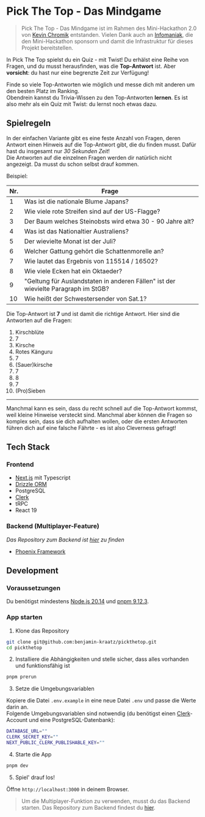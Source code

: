 # Pick The Top - Das Mindgame

> Pick The Top - Das Mindgame ist im Rahmen des Mini-Hackathon 2.0 von [Kevin Chromik](https://www.youtube.com/@KevinChromik) entstanden. Vielen Dank auch an [Infomaniak](https://www.infomaniak.com/de), die den Mini-Hackathon sponsorn und damit die Infrastruktur für dieses Projekt bereitstellen.

In Pick The Top spielst du ein Quiz - mit Twist! Du erhälst eine Reihe von Fragen, und du musst herausfinden, was die **Top-Antwort** ist. Aber **vorsicht**: du hast nur eine begrenzte Zeit zur Verfügung!

Finde so viele Top-Antworten wie möglich und messe dich mit anderen um den besten Platz im Ranking.  
Obendrein kannst du Trivia-Wissen zu den Top-Antworten **lernen**. Es ist also mehr als ein Quiz mit Twist: du lernst noch etwas dazu.

## Spielregeln

In der einfachen Variante gibt es eine feste Anzahl von Fragen, deren Antwort einen Hinweis auf die Top-Antwort gibt, die du finden musst. Dafür hast du insgesamt nur _30 Sekunden Zeit_!  
Die Antworten auf die einzelnen Fragen werden dir natürlich nicht angezeigt. Da musst du schon selbst drauf kommen.

Beispiel:

| Nr. | Frage                                                                              |
| --- | ---------------------------------------------------------------------------------- |
| 1   | Was ist die nationale Blume Japans?                                                |
| 2   | Wie viele rote Streifen sind auf der US-Flagge?                                    |
| 3   | Der Baum welches Steinobsts wird etwa 30 - 90 Jahre alt?                           |
| 4   | Was ist das Nationaltier Australiens?                                              |
| 5   | Der wievielte Monat ist der Juli?                                                  |
| 6   | Welcher Gattung gehört die Schattenmorelle an?                                     |
| 7   | Wie lautet das Ergebnis von 115514 / 16502?                                        |
| 8   | Wie viele Ecken hat ein Oktaeder?                                                  |
| 9   | "Geltung für Auslandstaten in anderen Fällen" ist der wievielte Paragraph im StGB? |
| 10  | Wie heißt der Schwestersender von Sat.1?                                           |

Die Top-Antwort ist **7** und ist damit die richtige Antwort. Hier sind die Antworten auf die Fragen:

1. Kirschblüte
2. 7
3. Kirsche
4. Rotes Känguru
5. 7
6. (Sauer)kirsche
7. 7
8. 8
9. 7
10. (Pro)Sieben

---

Manchmal kann es sein, dass du recht schnell auf die Top-Antwort kommst, weil kleine Hinweise versteckt sind. Manchmal aber können die Fragen so komplex sein, dass sie dich aufhalten wollen, oder die ersten Antworten führen dich auf eine falsche Fährte - es ist also Cleverness gefragt!

## Tech Stack

### Frontend

- [Next.js](https://nextjs.org/) mit Typescript
- [Drizzle ORM](https://orm.drizzle.team/)
- PostgreSQL
- [Clerk](https://clerk.com/)
- tRPC
- React 19

### Backend (Multiplayer-Feature)

_Das Repository zum Backend ist [hier](https://github.com/benjamin-kraatz/pickthetop_backend) zu finden_

- [Phoenix Framework](https://www.phoenixframework.org/)

## Development

### Voraussetzungen

Du benötigst mindestens [Node.js 20.14](https://nodejs.org/en/download/package-manager/current) und [pnpm 9.12.3](https://pnpm.io/installation#using-corepack).

### App starten

1. Klone das Repository

```bash
git clone git@github.com:benjamin-kraatz/pickthetop.git
cd pickthetop
```

2. Installiere die Abhängigkeiten und stelle sicher, dass alles vorhanden und funktionsfähig ist

```bash
pnpm prerun
```

3. Setze die Umgebungsvariablen

Kopiere die Datei `.env.example` in eine neue Datei `.env` und passe die Werte darin an.  
Folgende Umgebungsvariablen sind notwendig (du benötigst einen [Clerk](https://clerk.com/)-Account und eine PostgreSQL-Datenbank):

```bash
DATABASE_URL=""
CLERK_SECRET_KEY=""
NEXT_PUBLIC_CLERK_PUBLISHABLE_KEY=""
```

4. Starte die App

```bash
pnpm dev
```

5. Spiel' drauf los!

Öffne `http://localhost:3000` in deinem Browser.

> Um die Multiplayer-Funktion zu verwenden, musst du das Backend starten. Das Repository zum Backend findest du [hier](https://github.com/benjamin-kraatz/pickthetop_backend).
